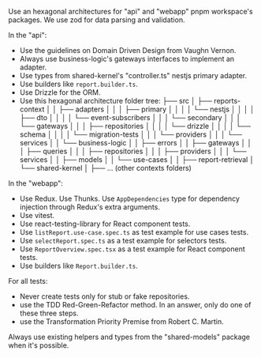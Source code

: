 Use an hexagonal architectures for "api" and "webapp" pnpm workspace's packages. We use zod for data parsing and validation.

In the "api":
- Use the guidelines on Domain Driven Design from Vaughn Vernon.
- Always use business-logic's gateways interfaces to implement an adapter.
- Use types from shared-kernel's "controller.ts" nestjs primary adapter.
- Use builders like `report.builder.ts`.
- Use Drizzle for the ORM.
- Use this hexagonal architecture folder tree:
├── src
│   ├── reports-context
│   │   ├── adapters
│   │   │   ├── primary
│   │   │   │   └── nestjs
│   │   │   │       ├── dto
│   │   │   │       └── event-subscribers
│   │   │   └── secondary
│   │   │       └── gateways
│   │   │           ├── repositories
│   │   │           │   └── drizzle
│   │   │           │       └── schema
│   │   │           │           └── migration-tests
│   │   │           └── providers
│   │   │           └── services
│   │   └── business-logic
│   │       ├── errors
│   │       ├── gateways
│   │       │   ├── queries
│   │       │   ├── repositories
│   │       │   ├── providers
│   │       │   └── services
│   │       ├── models
│   │       └── use-cases
│   │           ├── report-retrieval
│   └── shared-kernel
│   ├── ... (other contexts folders)

In the "webapp":
- Use Redux. Use Thunks. Use `AppDependencies` type for dependency injection through Redux's extra arguments.
- Use vitest.
- Use react-testing-library for React component tests.
- Use `listReport.use-case.spec.ts` as test example for use cases tests.
- Use `selectReport.spec.ts` as a test example for selectors tests.
- Use `ReportOverview.spec.tsx` as a test example for React component tests.
- Use builders like `Report.builder.ts`.

For all tests:
- Never create tests only for stub or fake repositories.
- use the TDD Red-Green-Refactor method. In an answer, only do one of these three steps.
- use the Transformation Priority Premise from  Robert C. Martin.


Always use existing helpers and types from the "shared-models" package when it's possible.